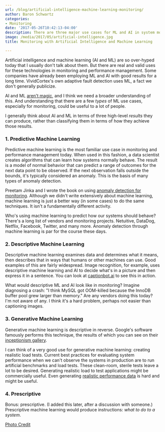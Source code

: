 ```yaml
---
url: /blog/artificial-intelligence-machine-learning-monitoring/
author: Baron Schwartz
categories:
- Monitoring
date: '2017-05-26T10:42:13-04:00'
description: There are three major use cases for ML and AI in system monitoring.
image: /media/2017/05/artificial-intelligence.jpg
title: Monitoring with Artificial Intelligence and Machine Learning

---
```

Artificial intelligence and machine learning (AI and ML) are so over-hyped today
that I usually don't talk about them.  But there are real and valid uses for
these technologies in monitoring and performance management. Some companies have
already been employing ML and AI with good results for a long time.
VividCortex's own adaptive fault detection uses ML, a fact we don't generally
publicize.

AI and ML [aren't magic](http://www.fast.ai/), and I think we need a broader
understanding of this. And understanding that there are a few _types_ of ML use
cases, especially for monitoring, could be useful to a lot of people.

<!--more-->

I generally think about AI and ML in terms of three high-level _results_ they
can produce, rather than classifying them in terms of how they achieve those
results.

### 1. Predictive Machine Learning

Predictive machine learning is the most familiar use case in
monitoring and performance management today. When used in this fashion, a data
scientist creates algorithms that can learn how systems normally behave. The
result is a model of normal behavior that can predict a range of outcomes for
the next data point to be observed. If the next observation falls outside the
bounds, it's typically considered an anomaly. This is the basis of many types of
anomaly detection.

Preetam Jinka and I wrote the book on using [anomaly detection for
monitoring](http://www.oreilly.com/webops-perf/free/anomaly-detection-monitoring.csp).
Although we didn't write extensively about machine learning, machine learning is just
a better way (in some cases) to do the same techniques. It isn't a fundamentally
different activity.

Who's using machine learning to predict how our systems should behave? There's a
long list of vendors and monitoring projects. Netuitive, DataDog, Netflix,
Facebook, Twitter, and many more. Anomaly detection through machine learning is
par for the course these days.

### 2. Descriptive Machine Learning

Descriptive machine learning examines data and determines what it means, then
describes that in ways that humans or other machines can use. Good examples of
this are fairly widespread. Image recognition, for example, uses descriptive
machine learning and AI to decide what's in a picture and then express it in a
sentence. You can look at [captionbot.ai](https://www.captionbot.ai) to see this
in action.

What would descriptive ML and AI look like in monitoring? Imagine diagnosing a
crash: "I think MySQL got OOM-killed because the InnoDB buffer pool grew larger
than memory." Are any vendors doing this today? I'm not aware of any. I think
it's a hard problem, perhaps not easier than captioning images.

### 3. Generative Machine Learning

Generative machine learning is descriptive in reverse. Google's software
famously performs this technique, the results of which you can see on their
[inceptionism
gallery](https://photos.google.com/share/AF1QipPX0SCl7OzWilt9LnuQliattX4OUCj_8EP65_cTVnBmS1jnYgsGQAieQUc1VQWdgQ?key=aVBxWjhwSzg2RjJWLWRuVFBBZEN1d205bUdEMnhB).

I can think of a very good use for generative machine learning: creating
realistic load tests. Current best practices for evaluating system performance
when we can't observe the systems in production are to run artificial benchmarks
and load tests. These clean-room, sterile tests leave a lot to be desired.
Generating realistic load to test applications might be commercially useful.
Even generating [realistic performance
data](https://www.xaprb.com/blog/2014/01/24/methods-generate-realistic-time-series-data/)
is hard and might be useful.

### 4. Prescriptive

Bonus: prescriptive. (I added this later, after a discussion with someone.) Prescriptive machine learning would produce instructions: _what to do to a system_.

[Photo Credit](https://pixabay.com/en/brain-cactus-skull-1841528/)

